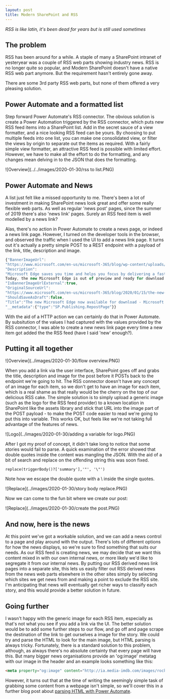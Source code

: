 ```yaml
---
layout: post
title: Modern SharePoint and RSS
---
```


_RSS is like latin, it's been dead for years but is still used sometimes_

## The problem ##

RSS has been around for a while. A staple of many a SharePoint intranet of yesteryear was a couple of RSS web parts showing industry news. RSS is no longer quite so popular, and Modern SharePoint doesn't have a native RSS web part anymore. But the requirement hasn't entirely gone away.

There are some 3rd party RSS web parts, but none of them offered a very pleasing solution. 

## Power Automate and a formatted list ##

Step forward Power Automate's RSS connector. The obvious solution is create a Power Automation triggered by the RSS connector, which puts new RSS feed items into a SharePoint list. Add in the secret sauce of a view formatter, and a nice looking RSS feed can be yours. By choosing to put multiple feeds into one list, you can make one consolidated view, or filter the views by origin to separate out the items as required. With a fairly simple view formatter, an attractive RSS feed is possible with limited effort. However, we have to make all the effort to do the formatting, and any changes mean delving in to the JSON that does the formatting.

![Overview](../../images/2020-01-30/rss to list.PNG)

## Power Automate and News ##

A list just felt like a missed opportunity to me. There's been a lot of investment in making SharePoint news look great and offer some really flexible web parts. As well as regular 'news post' pages, since the summer of 2019 there's also 'news link' pages. Surely an RSS feed item is well modelled by a news link?

Alas, there's no action in Power Automate to create a news page, or indeed a news link page. However, I turned on the developer tools in the browser, and observed the traffic when I used the UI to add a news link page. It turns out it's actually a pretty simple POST to a REST endpoint with a payload of the link, title, description and image. 

``` javascript
{"BannerImageUrl":
"https://www.microsoft.com/en-us/microsoft-365/blog/wp-content/uploads/sites/2/2020/01/Microsoft-Edge-FB.jpg",
"Description":
"Microsoft Edge saves you time and helps you focus by delivering a fast and secure way to get things done on the web. 
Today, the new Microsoft Edge is out of preview and ready for download on all supported versions of Windows and macOS and in more tha",
"IsBannerImageUrlExternal":true,
"OriginalSourceUrl":
"https://www.microsoft.com/en-us/microsoft-365/blog/2020/01/15/the-new-microsoft-edge-now-available-for-download/",
"ShouldSaveAsDraft":false,
"Title":"The new Microsoft Edge now available for download - Microsoft 365 Blog",
"__metadata":{"type":"SP.Publishing.RepostPage"}}
```

With the aid of a HTTP action we can certainly do that in Power Automate. By subsitution of the values I had captured with the values provided by the RSS connector, I was able to create a new news link page every time a new item got added the the RSS feed (have I said 'new' enough?).

## Putting it all together ##

![Overview](../images/2020-01-30/flow overview.PNG)

When you add a link via the user interface, SharePoint goes off and grabs the title, description and image for the post before it POSTs back to the endpoint we're going to hit. The RSS connector doesn't have any concept of an image for each item, so we don't get to have an image for each item, which is a real shame as that really would be the cherry on the top of our delicious RSS cake. The simple solution is to simply upload a generic image (such as the logo for the RSS feed provider) to a known location in SharePoint like the assets library and stick that URL into the image part of the POST payload - to make the POST code easier to read we're going to put this into variable. This works OK, but feels like we're not taking full advantage of the features of news. 

![Logo](../images/2020-01-30/adding a variable for logo.PNG)

After I got my proof of concept, it didn't take long to notice that some stories would fail to parse. A quick examination of the error showed that double quotes inside the content was mangling the JSON. With the aid of a bit of search and replace on the offending string this was soon fixed.

``` 
replace(triggerBody()?['summary'],'"', '\"')
```

Note how we escape the double quote with a \ inside the single quotes.

![Replace](../images/2020-01-30/story body replace.PNG)

Now we can come to the fun bit where we create our post:

![Replace](../images/2020-01-30/create the post.PNG)

## And now, here is the news ##

At this point we've got a workable solution, and we can add a news control to a page and play around with the output. There's lots of different options for how the news displays, so we're sure to find something that suits our needs. As our RSS feed is creating news, we may decide that we want this content mixed in with our own internal news, or more likely we'd like to segregate it from our internal news. By putting our RSS derived news link pages into a separate site, this lets us easily filter out RSS derived news from the news web parts elsewhere in the other sites simply by selecting which sites we get news from and making a point to exclude the RSS site. I'm anticipating that news will eventually get richer ways to classify each story, and this would provide a better solution in future. 

## Going further ##

I wasn't happy with the generic image for each RSS item, especially as that's not what you see if you add a link via the UI. The better solution would be to add some further steps to our flow, and go off and page scrape the destination of the link to get ourselves a  image for the story. We could try and parse the HTML to look for the main image, but HTML parsing is always tricky. Fortunately, there is a standard solution to this problem, although, as always there's no absolute certainty that every page will have this. But many bigger news organisations provide an 'og:image' metatag with our image in the header and an example looks something like this:

```HTML
<meta property="og:image" content="http://ia.media-imdb.com/images/rock.jpg" /> 
```

However, it turns out that at the time of writing the seemingly simple task of grabbing some content from a webpage isn't simple, so we'll cover this in a further blog post about [parsing HTML with Power Automate](https://dylanhayes.github.io/Extracting-metatag-from-webpage/).
